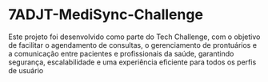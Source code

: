 # 7ADJT-MediSync-Challenge
Este projeto foi desenvolvido como parte do Tech Challenge, com o objetivo de facilitar o agendamento de consultas, o gerenciamento de prontuários e a comunicação entre pacientes e profissionais da saúde, garantindo segurança, escalabilidade e uma experiência eficiente para todos os perfis de usuário
